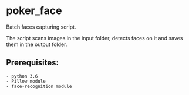 # poker_face
Batch faces capturing script.

The script scans images in the input folder, detects faces on it and saves them in the output folder.


## Prerequisites:

    - python 3.6
    - Pillow module
    - face-recognition module
    
